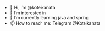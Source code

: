 - 👋 Hi, I’m @koteikanata
- 👀 I’m interested in 
- 🌱 I’m currently learning java and spring
- 📫 How to reach me: Telegram @Koteikanata

